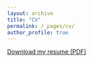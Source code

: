 ```yaml
---
layout: archive
title: "CV"
permalink: /_pages/cv/
author_profile: true
---
```


[Download my resume (PDF)](https://finamintoastcrunch.github.io/assets/pdfs/Fin_CV_Short3_5_25.pdf)
